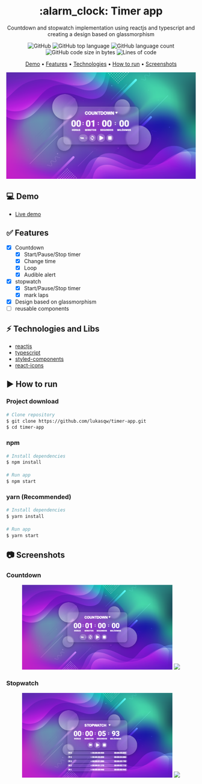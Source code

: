 <h1 align="center"> :alarm_clock: Timer app </h1>

<p align="center"> Countdown and stopwatch implementation using reactjs and typescript and creating a design based on glassmorphism </p>

<p align="center">
    <img alt="GitHub" src="https://img.shields.io/github/license/lukasqw/timer-app">
    <img alt="GitHub top language" src="https://img.shields.io/github/languages/top/lukasqw/timer-app">
    <img alt="GitHub language count" src="https://img.shields.io/github/languages/count/lukasqw/timer-app">
    <img alt="GitHub code size in bytes" src="https://img.shields.io/github/languages/code-size/lukasqw/timer-app">
    <img alt="Lines of code" src="https://img.shields.io/tokei/lines/github/lukasqw/timer-app">
</p>


<p align="center">
  <a href="#computer-demo">Demo</a> •
  <a href="#white_check_mark-features">Features</a> •
  <a href="#zap-technologies-and-libs">Technologies</a> •
  <a href="#arrow_forward-how-to-run">How to run</a> •
  <a href="#camera-screenshots">Screenshots</a>
</p>

<p align="center">
    <img src="https://github.com/lukasqw/timer-app/blob/master/imgs/countdown.png?raw=true">
</p>

## :computer: Demo
- [Live demo](https://timer-app-peach.vercel.app/)

## :white_check_mark: Features

- [x] Countdown
  - [x] Start/Pause/Stop timer
  - [x] Change time
  - [x] Loop
  - [x] Audible alert
- [x] stopwatch
  - [x] Start/Pause/Stop timer
  - [x] mark laps
- [x] Design based on glassmorphism
- [ ] reusable components

## :zap: Technologies and Libs
- [reactjs](https://reactjs.org/)
- [typescript](https://www.typescriptlang.org/)
- [styled-components](https://styled-components.com/)
- [react-icons](https://react-icons.github.io/react-icons/)

## :arrow_forward: How to run

### Project download
```bash
# Clone repository
$ git clone https://github.com/lukasqw/timer-app.git
$ cd timer-app
```
### npm
```bash
# Install dependencies
$ npm install

# Run app
$ npm start
```

### yarn (Recommended)
```bash
# Install dependencies
$ yarn install

# Run app
$ yarn start
```

## :camera: Screenshots
### Countdown
<p align="center">
  <img src="https://github.com/lukasqw/timer-app/blob/master/imgs/countdown.png?raw=true" width="400px">
  <img src="https://github.com/lukasqw/timer-app/blob/master/imgs/countdown.gif?raw=true" width="400px">
</p>

### Stopwatch
<p align="center">
  <img src="https://github.com/lukasqw/timer-app/blob/master/imgs/stopwatch.png?raw=true" width="400px">
  <img src="https://github.com/lukasqw/timer-app/blob/master/imgs/stopwatch.gif?raw=true" width="400px">
</p>

